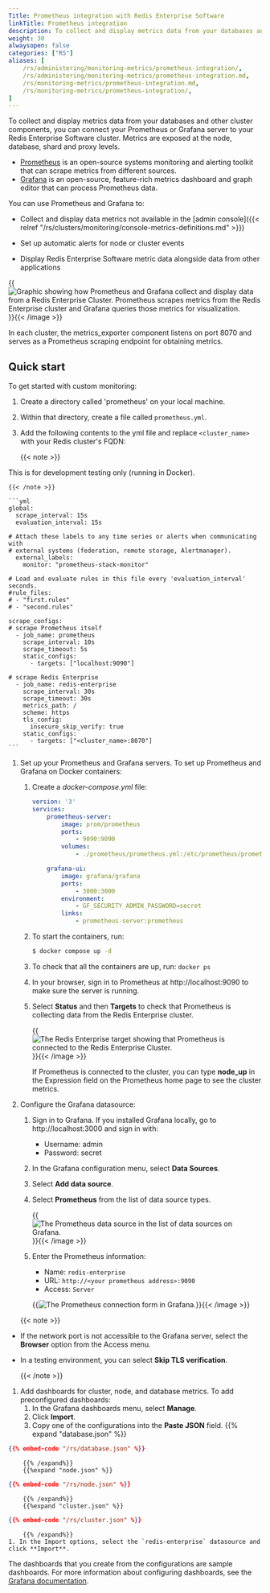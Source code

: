 ```yaml
---
Title: Prometheus integration with Redis Enterprise Software
linkTitle: Prometheus integration
description: To collect and display metrics data from your databases and other cluster components, you can connect your Prometheus or Grafana server to your Redis Enterprise cluster.
weight: 30
alwaysopen: false
categories: ["RS"]
aliases: [
    /rs/administering/monitoring-metrics/prometheus-integration/,
    /rs/administering/monitoring-metrics/prometheus-integration.md,
    /rs/monitoring-metrics/prometheus-integration.md,
    /rs/monitoring-metrics/prometheus-integration/,
]
---
```

To collect and display metrics data from your databases and other cluster components,
you can connect your Prometheus or Grafana server to your Redis Enterprise Software cluster.
Metrics are exposed at the node, database, shard and proxy levels.

- [Prometheus](https://prometheus.io/) is an open-source systems monitoring and alerting toolkit that can scrape metrics from different sources.
- [Grafana](https://grafana.com/) is an open-source, feature-rich metrics dashboard and graph editor that can process Prometheus data.

You can use Prometheus and Grafana to:
- Collect and display data metrics not available in the [admin console]({{< relref "/rs/clusters/monitoring/console-metrics-definitions.md" >}})

- Set up automatic alerts for node or cluster events

- Display Redis Enterprise Software metric data alongside data from other applications

{{<image filename="images/rs/grafana-prometheus.png" alt="Graphic showing how Prometheus and Grafana collect and display data from a Redis Enterprise Cluster. Prometheus scrapes metrics from the Redis Enterprise cluster and Grafana queries those metrics for visualization.">}}{{< /image >}}

In each cluster, the metrics_exporter component listens on port 8070 and serves as a Prometheus scraping endpoint for obtaining metrics.

## Quick start

To get started with custom monitoring:

1. Create a directory called 'prometheus' on your local machine.

1. Within that directory, create a file called `prometheus.yml`.
1. Add the following contents to the yml file and replace `<cluster_name>` with your Redis cluster's FQDN:

    {{< note >}}

This is for development testing only (running in Docker).

    {{< /note >}}

    ```yml
    global:
      scrape_interval: 15s
      evaluation_interval: 15s

    # Attach these labels to any time series or alerts when communicating with
    # external systems (federation, remote storage, Alertmanager).
      external_labels:
        monitor: "prometheus-stack-monitor"

    # Load and evaluate rules in this file every 'evaluation_interval' seconds.
    #rule_files:
    # - "first.rules"
    # - "second.rules"

    scrape_configs:
    # scrape Prometheus itself
      - job_name: prometheus
        scrape_interval: 10s
        scrape_timeout: 5s
        static_configs:
          - targets: ["localhost:9090"]

    # scrape Redis Enterprise
      - job_name: redis-enterprise
        scrape_interval: 30s
        scrape_timeout: 30s
        metrics_path: /
        scheme: https
        tls_config:
          insecure_skip_verify: true
        static_configs:
          - targets: ["<cluster_name>:8070"]
    ```

1. Set up your Prometheus and Grafana servers.
    To set up Prometheus and Grafana on Docker containers:
    1. Create a _docker-compose.yml_ file:

        ```yml
        version: '3'
        services:
            prometheus-server:
                image: prom/prometheus
                ports:
                    - 9090:9090
                volumes:
                    - ./prometheus/prometheus.yml:/etc/prometheus/prometheus.yml

            grafana-ui:
                image: grafana/grafana
                ports:
                    - 3000:3000
                environment:
                    - GF_SECURITY_ADMIN_PASSWORD=secret
                links:
                    - prometheus-server:prometheus
        ```

    1. To start the containers, run:

        ```sh
        $ docker compose up -d
        ```

    1. To check that all the containers are up, run: `docker ps`
    1. In your browser, sign in to Prometheus at http://localhost:9090 to make sure the server is running.
    1. Select **Status** and then **Targets** to check that Prometheus is collecting data from the Redis Enterprise cluster.

        {{<image filename="images/rs/prometheus-target.png" alt="The Redis Enterprise target showing that Prometheus is connected to the Redis Enterprise Cluster.">}}{{< /image >}}

        If Prometheus is connected to the cluster, you can type **node_up** in the Expression field on the Prometheus home page to see the cluster metrics.

1. Configure the Grafana datasource:
    1. Sign in to Grafana. If you installed Grafana locally, go to http://localhost:3000 and sign in with:

        - Username: admin
        - Password: secret

    1. In the Grafana configuration menu, select **Data Sources**.

    1. Select **Add data source**.

    1. Select **Prometheus** from the list of data source types.

        {{<image filename="images/rs/prometheus-datasource.png" alt="The Prometheus data source in the list of data sources on Grafana.">}}{{< /image >}}

    1. Enter the Prometheus information:

        - Name: `redis-enterprise`
        - URL: `http://<your prometheus address>:9090`
        - Access: `Server`

        {{<image filename="images/rs/prometheus-connection.png" alt="The Prometheus connection form in Grafana.">}}{{< /image >}}

    {{< note >}}

- If the network port is not accessible to the Grafana server, select the **Browser** option from the Access menu.
- In a testing environment, you can select **Skip TLS verification**.

    {{< /note >}}

1. Add dashboards for cluster, node, and database metrics.
    To add preconfigured dashboards:
    1. In the Grafana dashboards menu, select **Manage**.
    1. Click **Import**.
    1. Copy one of the configurations into the **Paste JSON** field.
        {{% expand "database.json" %}}

```json
{{% embed-code "/rs/database.json" %}}
```

        {{% /expand%}}
        {{%expand "node.json" %}}

```json
{{% embed-code "/rs/node.json" %}}
```

        {{% /expand%}}
        {{%expand "cluster.json" %}}

```json
{{% embed-code "/rs/cluster.json" %}}
```

        {{% /expand%}}
    1. In the Import options, select the `redis-enterprise` datasource and click **Import**.

The dashboards that you create from the configurations are sample dashboards.
For more information about configuring dashboards, see the [Grafana documentation](http://docs.grafana.org).

